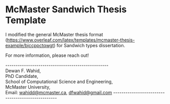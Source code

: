 # McMaster Sandwich Thesis Template

I modified the general McMaster thesis format (https://www.overleaf.com/latex/templates/mcmaster-thesis-example/bjccppctqwgt) for Sandwich types dissertation. 

For more information, please reach out! 


-------------------------------------------------- <br />
Dewan F. Wahid,<br />
PhD Candidate, <br />
School of Computational Science and Engineering,<br />
McMaster University,<br />
Email: wahidd@mcmaster.ca, dfwahid@gmail.com
-------------------------------------------------- <br />

